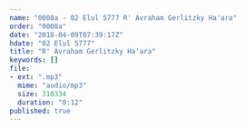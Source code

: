 ```yaml
---
name: "0008a - 02 Elul 5777 R' Avraham Gerlitzky Ha'ara"
order: "0008a"
date: "2018-04-09T07:39:17Z"
hdate: "02 Elul 5777"
title: "R' Avraham Gerlitzky Ha'ara"
keywords: []
file:
- ext: ".mp3"
  mime: "audio/mp3"
  size: 310334
  duration: "0:12"
published: true
---
```


